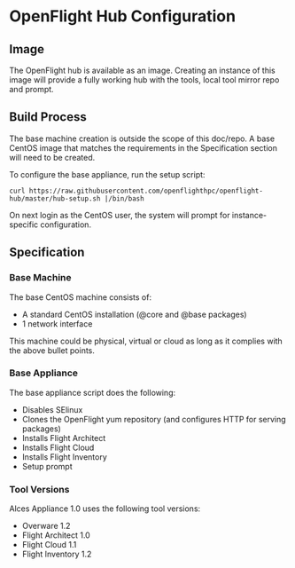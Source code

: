 # OpenFlight Hub Configuration

## Image

The OpenFlight hub is available as an image. Creating an instance of this image will provide a fully working hub with the tools, local tool mirror repo and prompt. 

## Build Process

The base machine creation is outside the scope of this doc/repo. A base CentOS image that matches the requirements in the Specification section will need to be created.

To configure the base appliance, run the setup script:

```
curl https://raw.githubusercontent.com/openflighthpc/openflight-hub/master/hub-setup.sh |/bin/bash
```

On next login as the CentOS user, the system will prompt for instance-specific configuration.

## Specification

### Base Machine

The base CentOS machine consists of:

* A standard CentOS installation (@core and @base packages)
* 1 network interface 

This machine could be physical, virtual or cloud as long as it complies with the above bullet points.

### Base Appliance

The base appliance script does the following:

* Disables SElinux
* Clones the OpenFlight yum repository (and configures HTTP for serving packages)
* Installs Flight Architect
* Installs Flight Cloud
* Installs Flight Inventory
* Setup prompt

### Tool Versions

Alces Appliance 1.0 uses the following tool versions:
- Overware 1.2
- Flight Architect 1.0
- Flight Cloud 1.1
- Flight Inventory 1.2

